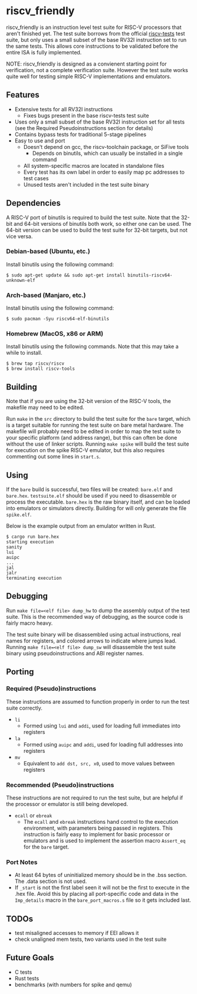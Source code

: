 # riscv_friendly

riscv_friendly is an instruction level test suite for RISC-V processors that aren't finished yet.  The test suite borrows from the official [riscv-tests](https://github.com/riscv-software-src/riscv-tests) test suite, but only uses a small subset of the base RV32I instruction set to run the same tests.  This allows core instructions to be validated before the entire ISA is fully implemented.
  
NOTE: riscv_friendly is designed as a convienent starting point for verification, not a complete verification suite.  However the test suite works quite well for testing simple RISC-V implementations and emulators.

## Features
 - Extensive tests for all RV32I instructions
   - Fixes bugs present in the base riscv-tests test suite
 - Uses only a small subset of the base RV32I instruction set for all tests (see the Required Pseudoinstructions section for details)
 - Contains bypass tests for traditional 5-stage pipelines
 - Easy to use and port
   - Doesn't depend on gcc, the riscv-toolchain package, or SiFive tools
      - Depends on binutils, which can usually be installed in a single command
   - All system-specific macros are located in standalone files
   - Every test has its own label in order to easily map pc addresses to test cases
   - Unused tests aren't included in the test suite binary

## Dependencies
A RISC-V port of binutils is required to build the test suite.  Note that the 32-bit and 64-bit versions of binutils both work, so either one can be used.  The 64-bit version can be used to build the test suite for 32-bit targets, but not vice versa.
  
### Debian-based (Ubuntu, etc.)
Install binutils using the following command:
```
$ sudo apt-get update && sudo apt-get install binutils-riscv64-unknown-elf
```
  
### Arch-based (Manjaro, etc.)
Install binutils using the following command:
```
$ sudo pacman -Syu riscv64-elf-binutils
```
  
### Homebrew (MacOS, x86 or ARM)
Install binutils using the following commands.  Note that this may take a while to install.
```
$ brew tap riscv/riscv
$ brew install riscv-tools
```

## Building
Note that if you are using the 32-bit version of the RISC-V tools, the makefile may need to be edited.
  
Run `make` in the `src` directory to build the test suite for the `bare` target, which is a target suitable for running the test suite on bare metal hardware.  The makefile will probably need to be edited in order to map the test suite to your specific platform (and address range), but this can often be done without the use of linker scripts.  Running `make spike` will build the test suite for execution on the spike RISC-V emulator, but this also requires commenting out some lines in `start.s`.

## Using
If the `bare` build is successful, two files will be created: `bare.elf` and `bare.hex`.  `testsuite.elf` should be used if you need to disassemble or process the executable.  `bare.hex` is the raw binary itself, and can be loaded into emulators or simulators directly.  Building for will only generate the file `spike.elf`.

Below is the example output from an emulator written in Rust.
```
$ cargo run bare.hex
starting execution
sanity
lui
auipc
...
jal
jalr
terminating execution
```

## Debugging
Run `make file=<elf file> dump_hw` to dump the assembly output of the test suite.  This is the recommended way of debugging, as the source code is fairly macro heavy.
  
The test suite binary will be disassembled using actual instructions, real names for registers, and colored arrows to indicate where jumps lead.  Running `make file=<elf file> dump_sw` will disassemble the test suite binary using pseudoinstructions and ABI register names.

## Porting
### Required (Pseudo)instructions
These instructions are assumed to function properly in order to run the test suite correctly.
 - `li`
    - Formed using `lui` and `addi`, used for loading full immediates into registers
 - `la`
    - Formed using `auipc` and `addi`, used for loading full addresses into registers
 - `mv`
    - Equivalent to `add dst, src, x0`, used to move values between registers

### Recommended (Pseudo)instructions
These instructions are not required to run the test suite, but are helpful if the processor or emulator is still being developed.
 - `ecall` or `ebreak`
    - The `ecall` and `ebreak` instructions hand control to the execution environment, with parameters being passed in registers.  This instruction is fairly easy to implement for basic processor or emulators and is used to implement the assertion macro `Assert_eq` for the `bare` target.

### Port Notes
 - At least 64 bytes of uninitialized memory should be in the .bss section.  The .data section is not used.
 - If `_start` is not the first label seen it will not be the first to execute in the .hex file.  Avoid this by placing all port-specific code and data in the `Imp_details` macro in the `bare_port_macros.s` file so it gets included last.

## TODOs
 - test misaligned accesses to memory if EEI allows it
 - check unaligned mem tests, two variants used in the test suite

## Future Goals
 - C tests
 - Rust tests
 - benchmarks (with numbers for spike and qemu)
 